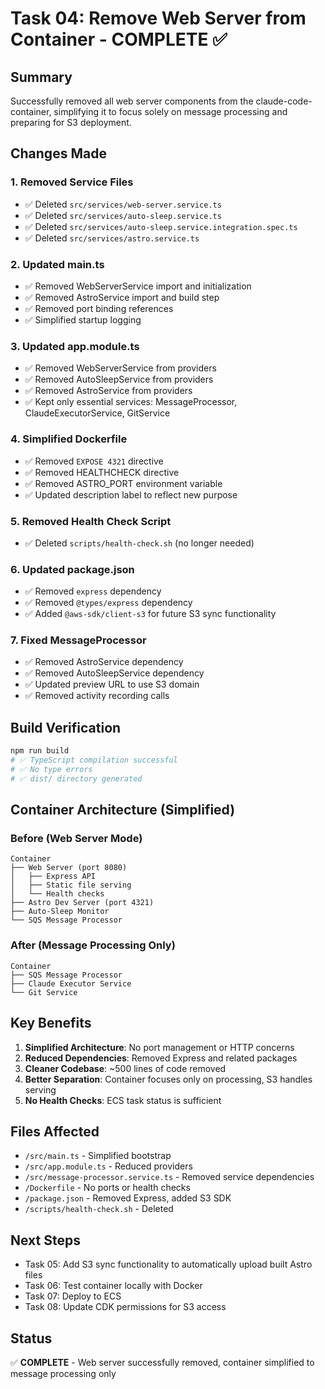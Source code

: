# Task 04: Remove Web Server from Container - COMPLETE ✅

## Summary
Successfully removed all web server components from the claude-code-container, simplifying it to focus solely on message processing and preparing for S3 deployment.

## Changes Made

### 1. Removed Service Files
- ✅ Deleted `src/services/web-server.service.ts`
- ✅ Deleted `src/services/auto-sleep.service.ts` 
- ✅ Deleted `src/services/auto-sleep.service.integration.spec.ts`
- ✅ Deleted `src/services/astro.service.ts`

### 2. Updated main.ts
- ✅ Removed WebServerService import and initialization
- ✅ Removed AstroService import and build step
- ✅ Removed port binding references
- ✅ Simplified startup logging

### 3. Updated app.module.ts
- ✅ Removed WebServerService from providers
- ✅ Removed AutoSleepService from providers
- ✅ Removed AstroService from providers
- ✅ Kept only essential services: MessageProcessor, ClaudeExecutorService, GitService

### 4. Simplified Dockerfile
- ✅ Removed `EXPOSE 4321` directive
- ✅ Removed HEALTHCHECK directive
- ✅ Removed ASTRO_PORT environment variable
- ✅ Updated description label to reflect new purpose

### 5. Removed Health Check Script
- ✅ Deleted `scripts/health-check.sh` (no longer needed)

### 6. Updated package.json
- ✅ Removed `express` dependency
- ✅ Removed `@types/express` dependency
- ✅ Added `@aws-sdk/client-s3` for future S3 sync functionality

### 7. Fixed MessageProcessor
- ✅ Removed AstroService dependency
- ✅ Removed AutoSleepService dependency
- ✅ Updated preview URL to use S3 domain
- ✅ Removed activity recording calls

## Build Verification
```bash
npm run build
# ✅ TypeScript compilation successful
# ✅ No type errors
# ✅ dist/ directory generated
```

## Container Architecture (Simplified)

### Before (Web Server Mode)
```
Container
├── Web Server (port 8080)
│   ├── Express API
│   ├── Static file serving
│   └── Health checks
├── Astro Dev Server (port 4321)
├── Auto-Sleep Monitor
└── SQS Message Processor
```

### After (Message Processing Only)
```
Container
├── SQS Message Processor
├── Claude Executor Service
└── Git Service
```

## Key Benefits
1. **Simplified Architecture**: No port management or HTTP concerns
2. **Reduced Dependencies**: Removed Express and related packages
3. **Cleaner Codebase**: ~500 lines of code removed
4. **Better Separation**: Container focuses only on processing, S3 handles serving
5. **No Health Checks**: ECS task status is sufficient

## Files Affected
- `/src/main.ts` - Simplified bootstrap
- `/src/app.module.ts` - Reduced providers
- `/src/message-processor.service.ts` - Removed service dependencies
- `/Dockerfile` - No ports or health checks
- `/package.json` - Removed Express, added S3 SDK
- `/scripts/health-check.sh` - Deleted

## Next Steps
- Task 05: Add S3 sync functionality to automatically upload built Astro files
- Task 06: Test container locally with Docker
- Task 07: Deploy to ECS
- Task 08: Update CDK permissions for S3 access

## Status
✅ **COMPLETE** - Web server successfully removed, container simplified to message processing only